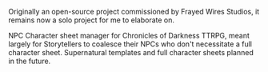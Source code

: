 Originally an open-source project commissioned by Frayed Wires Studios, it remains now a solo project for me to elaborate on. 

NPC Character sheet manager for Chronicles of Darkness TTRPG, meant largely for Storytellers to coalesce their NPCs who don't necessitate a full character sheet. Supernatural templates and full character sheets planned in the future. 
